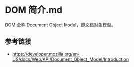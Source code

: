 # DOM 简介.md

DOM 全称 Document Object Model，即文档对象模型。

## 参考链接
* https://developer.mozilla.org/en-US/docs/Web/API/Document_Object_Model/Introduction
